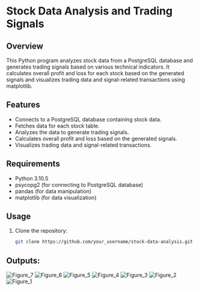 # Stock Data Analysis and Trading Signals

## Overview
This Python program analyzes stock data from a PostgreSQL database and generates trading signals based on various technical indicators. It calculates overall profit and loss for each stock based on the generated signals and visualizes trading data and signal-related transactions using matplotlib.

## Features
- Connects to a PostgreSQL database containing stock data.
- Fetches data for each stock table.
- Analyzes the data to generate trading signals.
- Calculates overall profit and loss based on the generated signals.
- Visualizes trading data and signal-related transactions.

## Requirements
- Python 3.10.5
- psycopg2 (for connecting to PostgreSQL database)
- pandas (for data manipulation)
- matplotlib (for data visualization)

## Usage
1. Clone the repository:
   ```bash
   git clone https://github.com/your_username/stock-data-analysis.git

## Outputs:
![Figure_7](https://github.com/vaibhav2136/Stock-Data-Analysis/assets/100954860/9c7a0e3e-c0df-4bd3-bedc-4bc602a51cab)
![Figure_6](https://github.com/vaibhav2136/Stock-Data-Analysis/assets/100954860/8217685b-fcb0-4b2e-93c9-3a91ce583768)
![Figure_5](https://github.com/vaibhav2136/Stock-Data-Analysis/assets/100954860/da2198c8-76b1-4c19-b832-4f88e37015bf)
![Figure_4](https://github.com/vaibhav2136/Stock-Data-Analysis/assets/100954860/6f6c7b8a-6201-47a9-a45e-f0942b29a94e)
![Figure_3](https://github.com/vaibhav2136/Stock-Data-Analysis/assets/100954860/3672c956-1fbc-4885-9bf3-9f6be72179d6)
![Figure_2](https://github.com/vaibhav2136/Stock-Data-Analysis/assets/100954860/4b71c71e-600b-4d12-924b-abcd0583deee)
![Figure_1](https://github.com/vaibhav2136/Stock-Data-Analysis/assets/100954860/e92a1c09-b53a-4345-a0df-7c99f2aa856f)


